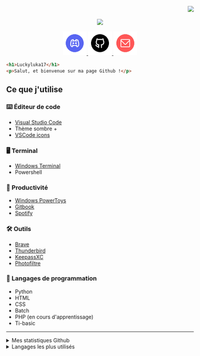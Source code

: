<p align="right">
  <a href="https://visitorbadge.io/status?path=https%3A%2F%2Fgithub.com%2FLuckyluka17"><img src="https://api.visitorbadge.io/api/visitors?path=https%3A%2F%2Fgithub.com%2FLuckyluka17&label=Visiteurs&countColor=%23263759&style=flat" /></a>
</p>

<p align="center">
<img align="center" src="https://user-images.githubusercontent.com/63603989/179353810-db46461e-96c2-4508-8221-87fa32c975dc.png" width="50%">
<br><br>
<a href="https://discord.com/users/428193377863991296" target="_blank">
<img src="files/img/discord.png" width="64px">
</a>
<a href="https://github.com/Luckyluka17" target="_blank">
<img src="files/img/github.png" width="64px">
</a>
<a href="mailto:luckyluka17@hestiaprojects.fr" target="_blank">
<img src="files/img/mail.png" width="64px">
</a>
</p>

```html
<h1>Luckyluka17</h1>
<p>Salut, et bienvenue sur ma page Github !</p>
```

## Ce que j'utilise 
### ⌨️ Éditeur de code
- [Visual Studio Code](https://code.visualstudio.com/)
- Thème sombre +
- [VSCode icons](https://marketplace.visualstudio.com/items?itemName=vscode-icons-team.vscode-icons)
### 🖥️ Terminal
- [Windows Terminal]()
- Powershell
### 🎒 Productivité
- [Windows PowerToys](https://apps.microsoft.com/store/detail/microsoft-powertoys/XP89DCGQ3K6VLD?hl=fr-in&gl=in)
- [Gitbook](https://www.gitbook.com/)
- [Spotify](https://www.spotify.com/fr/)
### 🛠️ Outils
- [Brave](https://brave.com/fr/)
- [Thunderbird](https://www.thunderbird.net/fr/)
- [KeepassXC](https://keepassxc.org/)
- [Photofiltre](http://www.photofiltre.com/)
### 🧪 Langages de programmation
- Python
- HTML
- CSS
- Batch
- PHP (en cours d'apprentissage)
- Ti-basic

---

<details>
  <summary>Mes statistiques Github</summary>
    <p><img src="https://github-readme-stats.vercel.app/api?username=luckyluka17&show_icons=true&theme=synthwave&locale=fr&layout=compact"></p>
</details>
<details>
  <summary>Langages les plus utilisés</summary>
    <p><img src="https://github-readme-stats.vercel.app/api/top-langs/?username=luckyluka17&layout=compact&theme=synthwave"></p>
</details>

